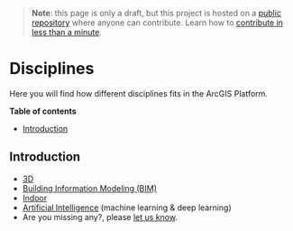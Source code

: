 > **Note**: this page is only a draft, but this project is hosted on a [public repository](https://github.com/hhkaos/awesome-arcgis) where anyone can contribute. Learn how to [contribute in less than a minute](https://github.com/hhkaos/awesome-arcgis/blob/master/CONTRIBUTING.md#contributions).

# Disciplines

Here you will find how different disciplines fits in the ArcGIS Platform.

<!-- START doctoc generated TOC please keep comment here to allow auto update -->
<!-- DON'T EDIT THIS SECTION, INSTEAD RE-RUN doctoc TO UPDATE -->
**Table of contents**

- [Introduction](#introduction)

<!-- END doctoc generated TOC please keep comment here to allow auto update -->

## Introduction

* [3D](3d/README.md)
* [Building Information Modeling (BIM)](bim/README.md)
* [Indoor](indoor/README.md)
* [Artificial Intelligence](artificial-intelligence/README.md) (machine learning & deep learning)
* Are you missing any?, please [let us know](https://github.com/hhkaos/awesome-arcgis/issues/new).
